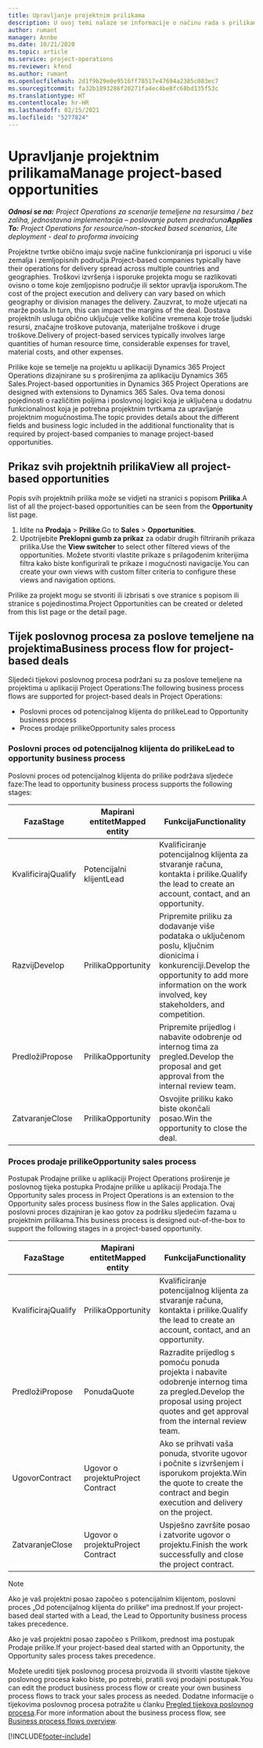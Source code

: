 ```yaml
---
title: Upravljanje projektnim prilikama
description: U ovoj temi nalaze se informacije o načinu rada s prilikama koje su povezane s projektima.
author: rumant
manager: Annbe
ms.date: 10/21/2020
ms.topic: article
ms.service: project-operations
ms.reviewer: kfend
ms.author: rumant
ms.openlocfilehash: 2d1f9b29e0e9516ff78517e47694a2385c083ec7
ms.sourcegitcommit: fa32b1893286f20271fa4ec4be8fc68bd135f53c
ms.translationtype: HT
ms.contentlocale: hr-HR
ms.lasthandoff: 02/15/2021
ms.locfileid: "5277824"
---
```

# <a name="manage-project-based-opportunities"></a><span data-ttu-id="8a940-103">Upravljanje projektnim prilikama</span><span class="sxs-lookup"><span data-stu-id="8a940-103">Manage project-based opportunities</span></span>

<span data-ttu-id="8a940-104">_**Odnosi se na:** Project Operations za scenarije temeljene na resursima / bez zaliha, jednostavna implementacija – poslovanje putem predračuna_</span><span class="sxs-lookup"><span data-stu-id="8a940-104">_**Applies To:** Project Operations for resource/non-stocked based scenarios, Lite deployment - deal to proforma invoicing_</span></span>

<span data-ttu-id="8a940-105">Projektne tvrtke obično imaju svoje načine funkcioniranja pri isporuci u više zemalja i zemljopisnih područja.</span><span class="sxs-lookup"><span data-stu-id="8a940-105">Project-based companies typically have their operations for delivery spread across multiple countries and geographies.</span></span> <span data-ttu-id="8a940-106">Troškovi izvršenja i isporuke projekta mogu se razlikovati ovisno o tome koje zemljopisno područje ili sektor upravlja isporukom.</span><span class="sxs-lookup"><span data-stu-id="8a940-106">The cost of the project execution and delivery can vary  based on which geography or division manages the delivery.</span></span> <span data-ttu-id="8a940-107">Zauzvrat, to može utjecati na marže posla.</span><span class="sxs-lookup"><span data-stu-id="8a940-107">In turn, this can impact the margins of the deal.</span></span> <span data-ttu-id="8a940-108">Dostava projektnih usluga obično uključuje velike količine vremena koje troše ljudski resursi, značajne troškove putovanja, materijalne troškove i druge troškove.</span><span class="sxs-lookup"><span data-stu-id="8a940-108">Delivery of project-based services typically involves large quantities of human resource time, considerable expenses for travel, material costs, and other expenses.</span></span>

<span data-ttu-id="8a940-109">Prilike koje se temelje na projektu u aplikaciji Dynamics 365 Project Operations dizajnirane su s proširenjima za aplikaciju Dynamics 365 Sales.</span><span class="sxs-lookup"><span data-stu-id="8a940-109">Project-based opportunities in Dynamics 365 Project Operations are designed with extensions to Dynamics 365 Sales.</span></span> <span data-ttu-id="8a940-110">Ova tema donosi pojedinosti o različitim poljima i poslovnoj logici koja je uključena u dodatnu funkcionalnost koja je potrebna projektnim tvrtkama za upravljanje projektnim mogućnostima.</span><span class="sxs-lookup"><span data-stu-id="8a940-110">The topic provides details about the different fields and business logic included in the additional functionality that is required by project-based companies to manage project-based opportunities.</span></span>

## <a name="view-all-project-based-opportunities"></a><span data-ttu-id="8a940-111">Prikaz svih projektnih prilika</span><span class="sxs-lookup"><span data-stu-id="8a940-111">View all project-based opportunities</span></span>

<span data-ttu-id="8a940-112">Popis svih projektnih prilika može se vidjeti na stranici s popisom **Prilika**.</span><span class="sxs-lookup"><span data-stu-id="8a940-112">A list of all the project-based opportunities can be seen from the **Opportunity** list page.</span></span> 

1. <span data-ttu-id="8a940-113">Idite na **Prodaja** > **Prilike**.</span><span class="sxs-lookup"><span data-stu-id="8a940-113">Go to **Sales** > **Opportunities**.</span></span>
2. <span data-ttu-id="8a940-114">Upotrijebite **Preklopni gumb za prikaz** za odabir drugih filtriranih prikaza prilika.</span><span class="sxs-lookup"><span data-stu-id="8a940-114">Use the **View switcher** to select other filtered views of the opportunities.</span></span> <span data-ttu-id="8a940-115">Možete stvoriti vlastite prikaze s prilagođenim kriterijima filtra kako biste konfigurirali te prikaze i mogućnosti navigacije.</span><span class="sxs-lookup"><span data-stu-id="8a940-115">You can create your own views with custom filter criteria to configure these views and navigation options.</span></span>

<span data-ttu-id="8a940-116">Prilike za projekt mogu se stvoriti ili izbrisati s ove stranice s popisom ili stranice s pojedinostima.</span><span class="sxs-lookup"><span data-stu-id="8a940-116">Project Opportunities can be created or deleted from this list page or the detail page.</span></span>

## <a name="business-process-flow-for-project-based-deals"></a><span data-ttu-id="8a940-117">Tijek poslovnog procesa za poslove temeljene na projektima</span><span class="sxs-lookup"><span data-stu-id="8a940-117">Business process flow for project-based deals</span></span>

<span data-ttu-id="8a940-118">Sljedeći tijekovi poslovnog procesa podržani su za poslove temeljene na projektima u aplikaciji Project Operations:</span><span class="sxs-lookup"><span data-stu-id="8a940-118">The following business process flows are supported for project-based deals in Project Operations:</span></span>

- <span data-ttu-id="8a940-119">Poslovni proces od potencijalnog klijenta do prilike</span><span class="sxs-lookup"><span data-stu-id="8a940-119">Lead to Opportunity business process</span></span>
- <span data-ttu-id="8a940-120">Proces prodaje prilike</span><span class="sxs-lookup"><span data-stu-id="8a940-120">Opportunity sales process</span></span>

### <a name="lead-to-opportunity-business-process"></a><span data-ttu-id="8a940-121">Poslovni proces od potencijalnog klijenta do prilike</span><span class="sxs-lookup"><span data-stu-id="8a940-121">Lead to opportunity business process</span></span> 
<span data-ttu-id="8a940-122">Poslovni proces od potencijalnog klijenta do prilike podržava sljedeće faze:</span><span class="sxs-lookup"><span data-stu-id="8a940-122">The lead to opportunity business process supports the following stages:</span></span>

| <span data-ttu-id="8a940-123">Faza</span><span class="sxs-lookup"><span data-stu-id="8a940-123">Stage</span></span> | <span data-ttu-id="8a940-124">Mapirani entitet</span><span class="sxs-lookup"><span data-stu-id="8a940-124">Mapped entity</span></span> | <span data-ttu-id="8a940-125">Funkcija</span><span class="sxs-lookup"><span data-stu-id="8a940-125">Functionality</span></span> |
| --- | --- | --- |
| <span data-ttu-id="8a940-126">Kvalificiraj</span><span class="sxs-lookup"><span data-stu-id="8a940-126">Qualify</span></span> | <span data-ttu-id="8a940-127">Potencijalni klijent</span><span class="sxs-lookup"><span data-stu-id="8a940-127">Lead</span></span> | <span data-ttu-id="8a940-128">Kvalificiranje potencijalnog klijenta za stvaranje računa, kontakta i prilike.</span><span class="sxs-lookup"><span data-stu-id="8a940-128">Qualify the lead to create an account, contact, and an opportunity.</span></span> |
| <span data-ttu-id="8a940-129">Razvij</span><span class="sxs-lookup"><span data-stu-id="8a940-129">Develop</span></span> | <span data-ttu-id="8a940-130">Prilika</span><span class="sxs-lookup"><span data-stu-id="8a940-130">Opportunity</span></span> | <span data-ttu-id="8a940-131">Pripremite priliku za dodavanje više podataka o uključenom poslu, ključnim dionicima i konkurenciji.</span><span class="sxs-lookup"><span data-stu-id="8a940-131">Develop the opportunity to add more information on the work involved, key stakeholders, and competition.</span></span> |
| <span data-ttu-id="8a940-132">Predloži</span><span class="sxs-lookup"><span data-stu-id="8a940-132">Propose</span></span> | <span data-ttu-id="8a940-133">Prilika</span><span class="sxs-lookup"><span data-stu-id="8a940-133">Opportunity</span></span> | <span data-ttu-id="8a940-134">Pripremite prijedlog i nabavite odobrenje od internog tima za pregled.</span><span class="sxs-lookup"><span data-stu-id="8a940-134">Develop the proposal and get approval from the internal review team.</span></span> |
| <span data-ttu-id="8a940-135">Zatvaranje</span><span class="sxs-lookup"><span data-stu-id="8a940-135">Close</span></span> | <span data-ttu-id="8a940-136">Prilika</span><span class="sxs-lookup"><span data-stu-id="8a940-136">Opportunity</span></span> | <span data-ttu-id="8a940-137">Osvojite priliku kako biste okončali posao.</span><span class="sxs-lookup"><span data-stu-id="8a940-137">Win the opportunity to close the deal.</span></span> |

### <a name="opportunity-sales-process"></a><span data-ttu-id="8a940-138">Proces prodaje prilike</span><span class="sxs-lookup"><span data-stu-id="8a940-138">Opportunity sales process</span></span>
<span data-ttu-id="8a940-139">Postupak Prodajne prilike u aplikaciji Project Operations proširenje je poslovnog tijeka postupka Prodajne prilike u aplikaciji Prodaja.</span><span class="sxs-lookup"><span data-stu-id="8a940-139">The Opportunity sales process in Project Operations is an extension to the Opportunity sales process business flow in the Sales application.</span></span> <span data-ttu-id="8a940-140">Ovaj poslovni proces dizajniran je kao gotov za podršku sljedećim fazama u projektnim prilikama.</span><span class="sxs-lookup"><span data-stu-id="8a940-140">This business process is designed out-of-the-box to support the following stages in a project-based opportunity.</span></span>

| <span data-ttu-id="8a940-141">Faza</span><span class="sxs-lookup"><span data-stu-id="8a940-141">Stage</span></span> | <span data-ttu-id="8a940-142">Mapirani entitet</span><span class="sxs-lookup"><span data-stu-id="8a940-142">Mapped entity</span></span> | <span data-ttu-id="8a940-143">Funkcija</span><span class="sxs-lookup"><span data-stu-id="8a940-143">Functionality</span></span> |
| --- | --- | --- |
| <span data-ttu-id="8a940-144">Kvalificiraj</span><span class="sxs-lookup"><span data-stu-id="8a940-144">Qualify</span></span> | <span data-ttu-id="8a940-145">Prilika</span><span class="sxs-lookup"><span data-stu-id="8a940-145">Opportunity</span></span> | <span data-ttu-id="8a940-146">Kvalificiranje potencijalnog klijenta za stvaranje računa, kontakta i prilike.</span><span class="sxs-lookup"><span data-stu-id="8a940-146">Qualify the lead to create an account, contact, and an opportunity.</span></span> |
| <span data-ttu-id="8a940-147">Predloži</span><span class="sxs-lookup"><span data-stu-id="8a940-147">Propose</span></span> | <span data-ttu-id="8a940-148">Ponuda</span><span class="sxs-lookup"><span data-stu-id="8a940-148">Quote</span></span> | <span data-ttu-id="8a940-149">Razradite prijedlog s pomoću ponuda projekta i nabavite odobrenje internog tima za pregled.</span><span class="sxs-lookup"><span data-stu-id="8a940-149">Develop the proposal using project quotes and get approval from the internal review team.</span></span> |
| <span data-ttu-id="8a940-150">Ugovor</span><span class="sxs-lookup"><span data-stu-id="8a940-150">Contract</span></span> | <span data-ttu-id="8a940-151">Ugovor o projektu</span><span class="sxs-lookup"><span data-stu-id="8a940-151">Project Contract</span></span> | <span data-ttu-id="8a940-152">Ako se prihvati vaša ponuda, stvorite ugovor i počnite s izvršenjem i isporukom projekta.</span><span class="sxs-lookup"><span data-stu-id="8a940-152">Win the quote to create the contract and begin execution and delivery on the project.</span></span> |
| <span data-ttu-id="8a940-153">Zatvaranje</span><span class="sxs-lookup"><span data-stu-id="8a940-153">Close</span></span> | <span data-ttu-id="8a940-154">Ugovor o projektu</span><span class="sxs-lookup"><span data-stu-id="8a940-154">Project Contract</span></span> | <span data-ttu-id="8a940-155">Uspješno završite posao i zatvorite ugovor o projektu.</span><span class="sxs-lookup"><span data-stu-id="8a940-155">Finish the work successfully and close the project contract.</span></span> |

> [!NOTE]
> <span data-ttu-id="8a940-156">Ako je vaš projektni posao započeo s potencijalnim klijentom, poslovni proces „Od potencijalnog klijenta do prilike“ ima prednost.</span><span class="sxs-lookup"><span data-stu-id="8a940-156">If your project-based deal started with a Lead, the Lead to Opportunity business process takes precedence.</span></span>
>
> <span data-ttu-id="8a940-157">Ako je vaš projektni posao započeo s Prilikom, prednost ima postupak Prodaje prilike.</span><span class="sxs-lookup"><span data-stu-id="8a940-157">If your project-based deal started with an Opportunity, the Opportunity sales process takes precedence.</span></span>

<span data-ttu-id="8a940-158">Možete urediti tijek poslovnog procesa proizvoda ili stvoriti vlastite tijekove poslovnog procesa kako biste, po potrebi, pratili svoj prodajni postupak.</span><span class="sxs-lookup"><span data-stu-id="8a940-158">You can edit the product business process flow or create your own business process flows to track your sales process as needed.</span></span> <span data-ttu-id="8a940-159">Dodatne informacije o tijekovima poslovnog procesa potražite u članku [Pregled tijekova poslovnog procesa](https://docs.microsoft.com/dynamics365/customerengagement/on-premises/customize/business-process-flows-overview).</span><span class="sxs-lookup"><span data-stu-id="8a940-159">For more information about the business process flow, see [Business process flows overview](https://docs.microsoft.com/dynamics365/customerengagement/on-premises/customize/business-process-flows-overview).</span></span>


[!INCLUDE[footer-include](../includes/footer-banner.md)]